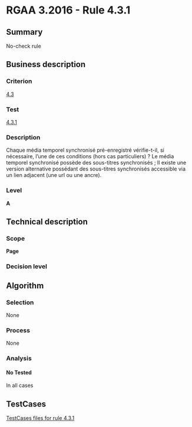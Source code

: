 # RGAA 3.2016 - Rule 4.3.1

## Summary
No-check rule


## Business description

### Criterion
[4.3](http://references.modernisation.gouv.fr/rgaa-accessibilite/criteres.html#crit-4-3)

### Test
[4.3.1](http://references.modernisation.gouv.fr/rgaa-accessibilite/criteres.html#test-4-3-1)

### Description
Chaque média temporel synchronisé pré-enregistré vérifie-t-il, si nécessaire, l’une de ces conditions (hors cas particuliers) ? Le média temporel synchronisé possède des sous-titres synchronisés ; Il existe une version alternative possédant des sous-titres synchronisés accessible via un lien adjacent (une url ou une ancre).

### Level
**A**


## Technical description

### Scope
**Page**

### Decision level


## Algorithm

### Selection
None

### Process
None

### Analysis

#### No Tested
In all cases


##  TestCases

[TestCases files for rule 4.3.1](https://github.com/Asqatasun/Asqatasun/tree/RGAA_3.2016/rules/rules-rgaa3.2016/src/test/resources/testcases/rgaa32016/Rgaa32016Rule040301/)


